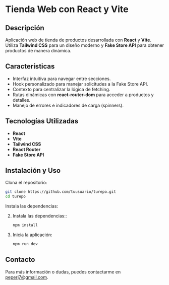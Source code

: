 # Tienda Web con React y Vite

## Descripción
Aplicación web de tienda de productos desarrollada con **React** y **Vite**. Utiliza **Tailwind CSS** para un diseño moderno y **Fake Store API** para obtener productos de manera dinámica.

## Características
- Interfaz intuitiva para navegar entre secciones.
- Hook personalizado para manejar solicitudes a la Fake Store API.
- Contexto para centralizar la lógica de fetching.
- Rutas dinámicas con **react-router-dom** para acceder a productos y detalles.
- Manejo de errores e indicadores de carga (spinners).

## Tecnologías Utilizadas
- **React**
- **Vite**
- **Tailwind CSS**
- **React Router**
- **Fake Store API**

## Instalación y Uso
Clona el repositorio:

```bash
git clone https://github.com/tuusuario/turepo.git
cd turepo
```
Instala las dependencias:

2. Instala las dependencias::

    ```bash
    npm install
    ```

3. Inicia la aplicación:
    ```bash
    npm run dev
    ```
    
 ## Contacto

Para más información o dudas, puedes contactarme en [peperj7@gmail.com](mailto:peperj7@gmail.com).

